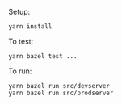 Setup:

```
yarn install
```

To test:

```
yarn bazel test ...
```

To run:

```
yarn bazel run src/devserver
yarn bazel run src/prodserver
```
